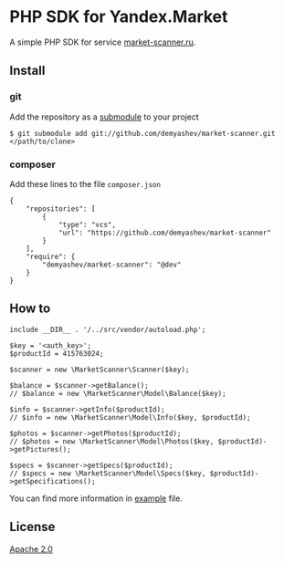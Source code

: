 # PHP SDK for Yandex.Market

A simple PHP SDK for service [market-scanner.ru](https://market-scanner.ru).

## Install

### git
Add the repository as a [submodule](https://git-scm.com/book/en/v2/Git-Tools-Submodules) to your project
```
$ git submodule add git://github.com/demyashev/market-scanner.git </path/to/clone>
```

### composer
Add these lines to the file `composer.json`

```
{
    "repositories": [
        {
            "type": "vcs",
            "url": "https://github.com/demyashev/market-scanner"
        }
    ],
    "require": {
        "demyashev/market-scanner": "@dev"
    }
}
```

## How to
```
include __DIR__ . '/../src/vendor/autoload.php';

$key = '<auth_key>';
$productId = 415763024;

$scanner = new \MarketScanner\Scanner($key);

$balance = $scanner->getBalance();
// $balance = new \MarketScanner\Model\Balance($key);

$info = $scanner->getInfo($productId);
// $info = new \MarketScanner\Model\Info($key, $productId);

$photos = $scanner->getPhotos($productId);
// $photos = new \MarketScanner\Model\Photos($key, $productId)->getPictures();

$specs = $scanner->getSpecs($productId);
// $specs = new \MarketScanner\Model\Specs($key, $productId)->getSpecifications();
```

You can find more information in [example](/docs/example.php) file.

## License
[Apache 2.0](https://www.apache.org/licenses/LICENSE-2.0)